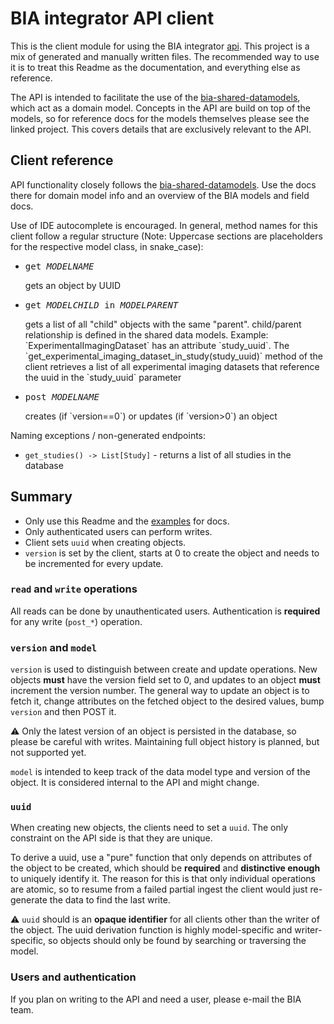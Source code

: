 # BIA integrator API client

This is the client module for using the BIA integrator [api](../../api/). This project is a mix of generated and manually written files. The recommended way to use it is to treat this Readme as the documentation, and everything else as reference.

The API is intended to facilitate the use of the [bia-shared-datamodels](../../bia-shared-datamodels/), which act as a domain model. Concepts in the API are build on top of the models, so for reference docs for the models themselves please see the linked project. This covers details that are exclusively relevant to the API.

## Client reference

API functionality closely follows the [bia-shared-datamodels](../../bia-shared-datamodels/). Use the docs there for domain model info and an overview of the BIA models and field docs.

Use of IDE autocomplete is encouraged. In general, method names for this client follow a regular structure (Note: Uppercase sections are placeholders for the respective model class, in snake_case):

* <pre>get_<i>MODELNAME</i></pre> gets an object by UUID
* <pre>get_<i>MODELCHILD</i>_in_<i>MODELPARENT</i></pre> gets a list of all "child" objects with the same "parent". child/parent relationship is defined in the shared data models. Example: `ExperimentalImagingDataset` has an attribute `study_uuid`. The `get_experimental_imaging_dataset_in_study(study_uuid)` method of the client retrieves a list of all experimental imaging datasets that reference the uuid in the `study_uuid` parameter
* <pre>post_<i>MODELNAME</i></pre> creates (if `version==0`) or updates (if `version>0`) an object

Naming exceptions / non-generated endpoints:
* `get_studies() -> List[Study]` - returns a list of all studies in the database

## Summary
* Only use this Readme and the [examples](./example/) for docs.
* Only authenticated users can perform writes. 
* Client sets `uuid` when creating objects.
* `version` is set by the client, starts at 0 to create the object and needs to be incremented for every update.

### `read` and `write` operations

All reads can be done by unauthenticated users. Authentication is **required** for any write (`post_*`) operation.

### `version` and `model`

`version` is used to distinguish between create and update operations. New objects **must** have the version field set to 0, and updates to an object **must** increment the version number. The general way to update an object is to fetch it, change attributes on the fetched object to the desired values, bump `version` and then POST it.

⚠️ Only the latest version of an object is persisted in the database, so please be careful with writes. Maintaining full object history is planned, but not supported yet.

`model` is intended to keep track of the data model type and version of the object. It is considered internal to the API and might change.

### `uuid`

When creating new objects, the clients need to set a `uuid`. The only constraint on the API side is that they are unique.

To derive a uuid, use a "pure" function that only depends on attributes of the object to be created, which should be **required** and **distinctive enough** to uniquely identify it. The reason for this is that only individual operations are atomic, so to resume from a failed partial ingest the client would just re-generate the data to find the last write.

⚠️ `uuid` should is an **opaque identifier** for all clients other than the writer of the object. The uuid derivation function is highly model-specific and writer-specific, so objects should only be found by searching or traversing the model.

### Users and authentication

If you plan on writing to the API and need a user, please e-mail the BIA team.